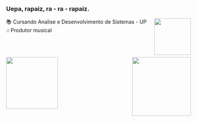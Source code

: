### Uepa, rapaiz, ra - ra - rapaiz.
<a href="https://www.linkedin.com/in/alexandre-philippus-neto-a665611a4/" target="_blank"><img align="right" height="100em" src="https://cdn-icons-png.flaticon.com/512/1383/1383262.png" target="_blank"></a>
📚 Cursando Analise e Desenvolvimento de Sistemas - UP   <br>
🎶 Produtor musical                                     

##
<br><br>
<img align="right" height="160em" src="https://i.gifer.com/origin/90/90eb338d73458490efb0c1df1b696098.gif"/>
<img height="141em" src="https://github-readme-stats.vercel.app/api/top-langs/?username=nethobr&layout=compact&langs_count=7&theme=dark"/>



